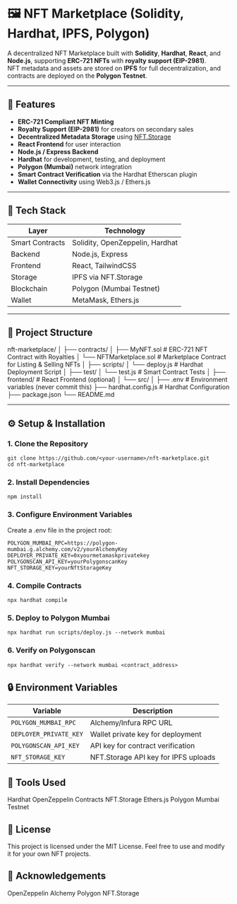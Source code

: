# 🖼️ NFT Marketplace (Solidity, Hardhat, IPFS, Polygon)

A decentralized NFT Marketplace built with **Solidity**, **Hardhat**, **React**, and **Node.js**, supporting **ERC-721 NFTs** with **royalty support (EIP-2981)**.  
NFT metadata and assets are stored on **IPFS** for full decentralization, and contracts are deployed on the **Polygon Testnet**.

---

## 🚀 Features

- **ERC-721 Compliant NFT Minting**
- **Royalty Support (EIP-2981)** for creators on secondary sales
- **Decentralized Metadata Storage** using [NFT.Storage](https://nft.storage)
- **React Frontend** for user interaction
- **Node.js / Express Backend**
- **Hardhat** for development, testing, and deployment
- **Polygon (Mumbai)** network integration
- **Smart Contract Verification** via the Hardhat Etherscan plugin
- **Wallet Connectivity** using Web3.js / Ethers.js

---

## 🧱 Tech Stack

| Layer | Technology |
|-------|-------------|
| Smart Contracts | Solidity, OpenZeppelin, Hardhat |
| Backend | Node.js, Express |
| Frontend | React, TailwindCSS |
| Storage | IPFS via NFT.Storage |
| Blockchain | Polygon (Mumbai Testnet) |
| Wallet | MetaMask, Ethers.js |

---

## 📂 Project Structure

nft-marketplace/
│
├── contracts/
│ ├── MyNFT.sol # ERC-721 NFT Contract with Royalties
│ └── NFTMarketplace.sol # Marketplace Contract for Listing & Selling NFTs
│
├── scripts/
│ └── deploy.js # Hardhat Deployment Script
│
├── test/
│ └── test.js # Smart Contract Tests
│
├── frontend/ # React Frontend (optional)
│ └── src/
│
├── .env # Environment variables (never commit this)
├── hardhat.config.js # Hardhat Configuration
├── package.json
└── README.md

---

## ⚙️ Setup & Installation

### 1. Clone the Repository

```shell
git clone https://github.com/<your-username>/nft-marketplace.git
cd nft-marketplace
```

### 2. Install Dependencies

```shell
npm install
```
### 3. Configure Environment Variables

Create a .env file in the project root:

```shell
POLYGON_MUMBAI_RPC=https://polygon-mumbai.g.alchemy.com/v2/yourAlchemyKey
DEPLOYER_PRIVATE_KEY=0xyourmetamaskprivatekey
POLYGONSCAN_API_KEY=yourPolygonscanKey
NFT_STORAGE_KEY=yourNftStorageKey
```

### 4. Compile Contracts

```shell
npx hardhat compile
```

### 5. Deploy to Polygon Mumbai

```shell
npx hardhat run scripts/deploy.js --network mumbai
```

### 6. Verify on Polygonscan

```shell
npx hardhat verify --network mumbai <contract_address>
```


## 🔒 Environment Variables

| Variable               | Description                          |
| ---------------------- | ------------------------------------ |
| `POLYGON_MUMBAI_RPC`   | Alchemy/Infura RPC URL               |
| `DEPLOYER_PRIVATE_KEY` | Wallet private key for deployment    |
| `POLYGONSCAN_API_KEY`  | API key for contract verification    |
| `NFT_STORAGE_KEY`      | NFT.Storage API key for IPFS uploads |


## 🧰 Tools Used

Hardhat
OpenZeppelin Contracts
NFT.Storage
Ethers.js
Polygon Mumbai Testnet


## 📜 License

This project is licensed under the MIT License.
Feel free to use and modify it for your own NFT projects.


## 🤝 Acknowledgements

OpenZeppelin
Alchemy
Polygon
NFT.Storage



